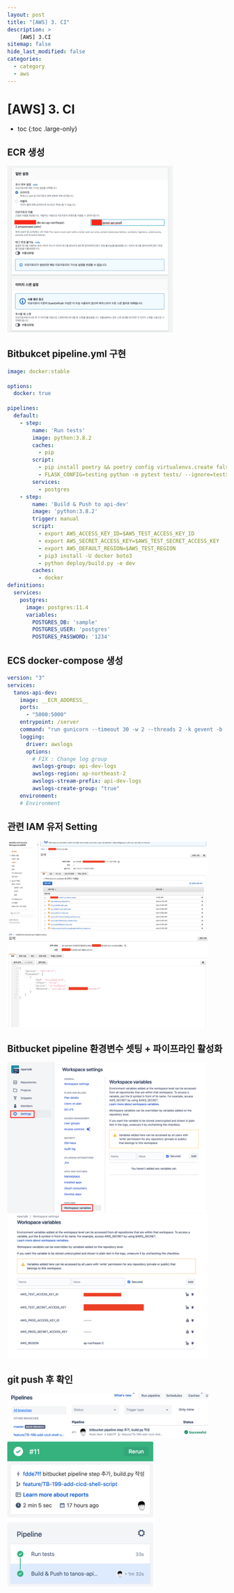 ```yaml
---
layout: post
title: "[AWS] 3. CI"
description: >
    [AWS] 3.CI
sitemap: false
hide_last_modified: false
categories:
  - category
  - aws
---
```


# [AWS] 3. CI

* toc
{:toc .large-only}

## ECR 생성
<img src="/../../assets/img/posts/aws-ci/Untitled.png" style="zoom:45%;" /> 

## Bitbukcet pipeline.yml 구현

   ```yaml
   image: docker:stable
   
   options:
     docker: true
   
   pipelines:
     default:
       - step:
           name: 'Run tests'
           image: python:3.8.2
           caches:
             - pip
           script:
             - pip install poetry && poetry config virtualenvs.create false && poetry install
             - FLASK_CONFIG=testing python -m pytest tests/ --ignore=tests/app/http
           services:
             - postgres
       - step:
           name: 'Build & Push to api-dev'
           image: 'python:3.8.2'
           trigger: manual
           script:
             - export AWS_ACCESS_KEY_ID=$AWS_TEST_ACCESS_KEY_ID
             - export AWS_SECRET_ACCESS_KEY=$AWS_TEST_SECRET_ACCESS_KEY
             - export AWS_DEFAULT_REGION=$AWS_TEST_REGION
             - pip3 install -U docker boto3
             - python deploy/build.py -e dev
           caches:
             - docker
   definitions:
     services:
       postgres:
         image: postgres:11.4
         variables:
           POSTGRES_DB: 'sample'
           POSTGRES_USER: 'postgres'
           POSTGRES_PASSWORD: '1234'
   ```

## ECS docker-compose 생성

```yaml
version: "3"
services:
  tanos-api-dev:
    image: __ECR_ADDRESS__
    ports:
      - "5000:5000"
    entrypoint: /server
    command: "run gunicorn --timeout 30 -w 2 --threads 2 -k gevent -b :5000 --access-logfile - --error-logfile - application:app"
    logging:
      driver: awslogs
      options:
        # FIX : Change log group
        awslogs-group: api-dev-logs
        awslogs-region: ap-northeast-2
        awslogs-stream-prefix: api-dev-logs
        awslogs-create-group: "true"
    environment:
    # Environment
```

## 관련 IAM 유저 Setting
<img src="/../../assets/img/posts/aws-ci/Untitled 2.png" style="zoom:45%;" /> 
<img src="/../../assets/img/posts/aws-ci/Untitled 3.png" style="zoom:45%;" /> 

## Bitbucket pipeline 환경변수 셋팅 + 파이프라인 활성화
<img src="/../../assets/img/posts/aws-ci/Untitled 4.png" style="zoom:45%;" /> 
<img src="/../../assets/img/posts/aws-ci/Untitled 5.png" style="zoom:45%;" /> 

## git push 후 확인
<img src="/../../assets/img/posts/aws-ci/Untitled 6.png" style="zoom:45%;" /> 
<img src="/../../assets/img/posts/aws-ci/Untitled 7.png" style="zoom:45%;" /> 
